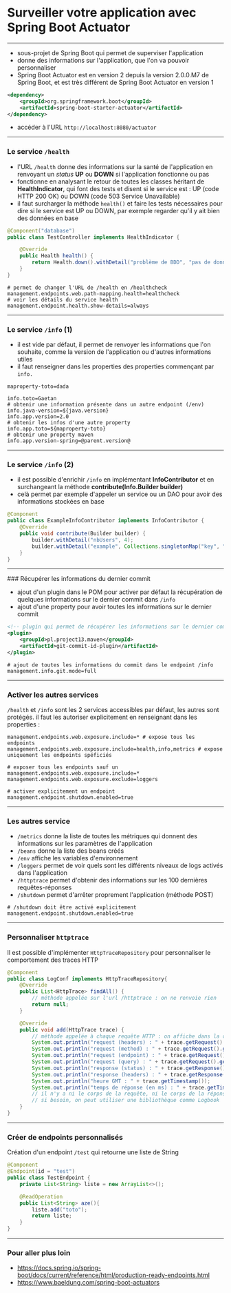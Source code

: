 # Surveiller votre application avec Spring Boot Actuator

----

- sous-projet de Spring Boot qui permet de superviser l'application
- donne des informations sur l'application, que l'on va pouvoir personnaliser
- Spring Boot Actuator est en version 2 depuis la version 2.0.0.M7 de Spring Boot, et est très différent de Spring Boot Actuator en version 1

```xml
<dependency>
    <groupId>org.springframework.boot</groupId>
    <artifactId>spring-boot-starter-actuator</artifactId>
</dependency>
```

- accéder à l'URL `http://localhost:8080/actuator`

----

### Le service `/health`

- l'URL `/health` donne des informations sur la santé de l'application en renvoyant un *status* **UP** ou **DOWN** si l'application fonctionne ou pas
- fonctionne en analysant le retour de toutes les classes héritant de **HealthIndicator**, qui font des tests et disent si le service est : UP (code HTTP 200 OK) ou DOWN (code 503 Service Unavailable)
- il faut surcharger la méthode `health()` et faire les tests nécessaires pour dire si le service est UP ou DOWN, par exemple regarder qu'il y ait bien des données en base

```java
@Component("database")
public class TestController implements HealthIndicator {

    @Override
    public Health health() {
        return Health.down().withDetail("problème de BDD", "pas de données").build();
    }
}
```


```properties
# permet de changer l'URL de /health en /healthcheck
management.endpoints.web.path-mapping.health=healthcheck
# voir les détails du service health
management.endpoint.health.show-details=always
```

----

### Le service `/info` (1)

- il est vide par défaut, il permet de renvoyer les informations que l'on souhaite, comme la version de l'application ou d'autres informations utiles
- il faut renseigner dans les properties des properties commençant par `info.`

```properties
maproperty-toto=dada

info.toto=Gaetan
# obtenir une information présente dans un autre endpoint (/env)
info.java-version=${java.version}
info.app.version=2.0
# obtenir les infos d'une autre property
info.app.toto=${maproperty-toto}
# obtenir une property maven
info.app.version-spring=@parent.version@
```

----

### Le service `/info` (2)

- il est possible d'enrichir `/info` en implémentant **InfoContributor** et en surchangeant la méthode **contribute(Info.Builder builder)**
- celà permet par exemple d'appeler un service ou un DAO pour avoir des informations stockées en base

```java
@Component
public class ExampleInfoContributor implements InfoContributor {
	@Override
	public void contribute(Builder builder) {
		builder.withDetail("nbUsers", 4);
		builder.withDetail("example", Collections.singletonMap("key", "value"));
	}
}
```

----

### Récupérer les informations du dernier commit

- ajout d'un plugin dans le POM pour activer par défaut la récupération de quelques informations sur le dernier commit dans `/info`
- ajout d'une property pour avoir toutes les informations sur le dernier commit

```xml
<!-- plugin qui permet de récupérer les informations sur le dernier commit -->
<plugin>
	<groupId>pl.project13.maven</groupId>
	<artifactId>git-commit-id-plugin</artifactId>
</plugin>
```

```properties
# ajout de toutes les informations du commit dans le endpoint /info
management.info.git.mode=full
```

----

### Activer les autres services

`/health` et `/info` sont les 2 services accessibles par défaut, les autres sont protégés. il faut les autoriser explicitement en renseignant dans les properties :

```properties
management.endpoints.web.exposure.include=* # expose tous les endpoints
management.endpoints.web.exposure.include=health,info,metrics # expose uniquement les endpoints spéficiés

# exposer tous les endpoints sauf un
management.endpoints.web.exposure.include=*
management.endpoints.web.exposure.exclude=loggers

# activer explicitement un endpoint
management.endpoint.shutdown.enabled=true
```

----

### Les autres service

- `/metrics` donne la liste de toutes les métriques qui donnent des informations sur les paramètres de l'application
- `/beans` donne la liste des beans créés
- `/env` affiche les variables d'environnement
- `/loggers` permet de voir quels sont les différents niveaux de logs activés dans l'application
- `/httptrace` permet d'obtenir des informations sur les 100 dernières requêtes-réponses
- `/shutdown` permet d'arrêter proprement l'application (méthode POST)

```properties
# /shutdown doit être activé explicitement
management.endpoint.shutdown.enabled=true
```

----

### Personnaliser `httptrace`

Il est possible d'implémenter `HttpTraceRepository` pour personnaliser le comportement des traces HTTP

```java
@Component
public class LogConf implements HttpTraceRepository{
	@Override
	public List<HttpTrace> findAll() {
		// méthode appelée sur l'url /httptrace : on ne renvoie rien
		return null;
	}

	@Override
	public void add(HttpTrace trace) {
		// méthode appelée à chaque requête HTTP : on affiche dans la console les infos
		System.out.println("request (headers) : " + trace.getRequest().getHeaders());
		System.out.println("request (method) : " + trace.getRequest().getMethod());
		System.out.println("request (endpoint) : " + trace.getRequest().getUri().getPath());
		System.out.println("request (query) : " + trace.getRequest().getUri().getQuery());
		System.out.println("response (status) : " + trace.getResponse().getStatus());
		System.out.println("response (headers) : " + trace.getResponse().getHeaders());
		System.out.println("heure GMT : " + trace.getTimestamp());
		System.out.println("temps de réponse (en ms) : " + trace.getTimeTaken());
		// il n'y a ni le corps de la requête, ni le corps de la réponse
		// si besoin, on peut utiliser une bibliothèque comme Logbook
	}
}
```

----

### Créer de endpoints personnalisés

Création d'un endpoint `/test` qui retourne une liste de String

```java
@Component
@Endpoint(id = "test")
public class TestEndpoint {
	private List<String> liste = new ArrayList<>();

	@ReadOperation
	public List<String> aze(){
		liste.add("toto");
		return liste;
	}
}
```

----

### Pour aller plus loin

- https://docs.spring.io/spring-boot/docs/current/reference/html/production-ready-endpoints.html
- https://www.baeldung.com/spring-boot-actuators
